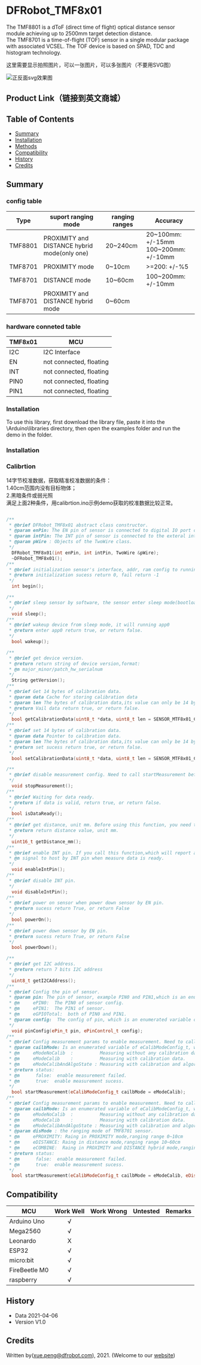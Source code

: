 # DFRobot_TMF8x01

The TMF8801 is a dToF (direct time of flight) optical distance sensor module achieving up to 2500mm target detection distance. <br>
The TMF8701 is a time-of-flight (TOF) sensor in a single modular package with associated VCSEL. The TOF device is based on SPAD, TDC and histogram technology.<br>

这里需要显示拍照图片，可以一张图片，可以多张图片（不要用SVG图）

![正反面svg效果图](https://github.com/Arya11111/DFRobot_MCP23017/blob/master/resources/images/SEN0245svg1.png)


## Product Link（链接到英文商城）
    
   
## Table of Contents

* [Summary](#summary)
* [Installation](#installation)
* [Methods](#methods)
* [Compatibility](#compatibility)
* [History](#history)
* [Credits](#credits)

## Summary
### config table
  Type | suport ranging mode | ranging ranges | Accuracy |
---------------- | ---------------- | ---------------- | ---------------- |
TMF8801     | PROXIMITY and DISTANCE hybrid mode(only one)  |   20~240cm   | 20~100mm: +/-15mm <br> 100~200mm: +/-10mm |
TMF8701     | PROXIMITY mode |   0~10cm   |   >=200: +/-%5   |
TMF8701     | DISTANCE mode  |  10~60cm   |  100~200mm: +/-10mm |
TMF8701     | PROXIMITY and DISTANCE hybrid mode  |  0~60cm  |

### hardware conneted table
  TMF8x01 | MCU |
---------------- | ---------------- |
I2C | I2C Interface |
EN  | not connected, floating |
INT | not connected, floating |
PIN0 | not connected, floating |
PIN1 | not connected, floating |

### Installation

To use this library, first download the library file, paste it into the \Arduino\libraries directory, then open the examples folder and run the demo in the folder.

### Installation

### Calibrtion
14字节校准数据，获取精准校准数据的条件：<br>
1.40cm范围内没有目标物体；<br>
2.黑暗条件或弱光照<br>
满足上面2种条件，用calibrtion.ino示例demo获取的校准数据比较正常。<br>

```C++

/**
 * @brief DFRobot_TMF8x01 abstract class constructor.
 * @param enPin: The EN pin of sensor is connected to digital IO port of the MCU.
 * @param intPin: The INT pin of sensor is connected to the exteral interrupt IO port of the MCU.
 * @param pWire : Objects of the TwoWire class. 
 */
  DFRobot_TMF8x01(int enPin, int intPin, TwoWire &pWire);
  ~DFRobot_TMF8x01();
/**
 * @brief initialization sensor's interface, addr, ram config to running APP0 application.
 * @return initialization sucess return 0, fail return -1
 */
  int begin();

/**
 * @brief sleep sensor by software, the sensor enter sleep mode(bootloader). Need to call wakeup function to wakeup sensor to enter APP0
 */
  void sleep();
/**
 * @brief wakeup device from sleep mode, it will running app0
 * @return enter app0 return true, or return false.
 */
  bool wakeup();

/**
 * @brief get device version.
 * @return return string of device version,format:
 * @n major_minor/patch_hw_serialnum
 */
  String getVersion();
/**
 * @brief Get 14 bytes of calibration data.
 * @param data Cache for storing calibration data
 * @param len The bytes of calibration data,its value can only be 14 bytes
 * @return Vail data return true, or return false.
 */
  bool getCalibrationData(uint8_t *data, uint8_t len = SENSOR_MTF8x01_CALIBRATION_SIZE);
/**
 * @brief set 14 bytes of calibration data.
 * @param data Pointer to calibration data.
 * @param len The bytes of calibration data,its value can only be 14 bytes
 * @return set sucess return true, or return false.
 */
  bool setCalibrationData(uint8_t *data, uint8_t len = SENSOR_MTF8x01_CALIBRATION_SIZE);

/**
 * @brief disable measurement config. Need to call startMeasurement before using this function. 
 */
  void stopMeasurement();
/**
 * @brief Waiting for data ready.
 * @return if data is valid, return true, or return false.
 */
  bool isDataReady();
/**
 * @brief get distance, unit mm. Before using this function, you need to call isDataReady().
 * @return return distance value, unit mm.
 */
  uint16_t getDistance_mm();
/**
 * @brief enable INT pin. If you call this function,which will report a interrupt
 * @n signal to host by INT pin when measure data is ready.
 */
  void enableIntPin();
/**
 * @brief disable INT pin.
 */
  void disableIntPin();
/**
 * @brief power on sensor when power down sensor by EN pin.
 * @return sucess return True, or return False
 */
  bool powerOn();
/**
 * @brief power down sensor by EN pin.
 * @return sucess return True, or return False
 */
  bool powerDown();

/**
 * @brief get I2C address.
 * @return return 7 bits I2C address
 */
  uint8_t getI2CAddress();
/**
 * @brief Config the pin of sensor.
 * @param pin: The pin of sensor, example PIN0 and PIN1,which is an enumerated variable of ePin_t.
 * @n     ePIN0:  The PIN0 of sensor config.
 * @n     ePIN1:  The PIN1 of sensor.
 * @n     eGPIOTotal:  both of PIN0 and PIN1.
 * @param config:  The config of pin, which is an enumerated variable of ePinControl_t.
 */
  void pinConfig(ePin_t pin, ePinControl_t config);
/**
 * @brief Config measurement params to enable measurement. Need to call stopMeasurement to stop ranging action.
 * @param cailbMode: Is an enumerated variable of eCalibModeConfig_t, which is to config measurement cailibration mode.
 * @n     eModeNoCalib  :          Measuring without any calibration data.
 * @n     eModeCalib    :          Measuring with calibration data.
 * @n     eModeCalibAndAlgoState : Measuring with calibration and algorithm state.
 * @return status:
 * @n      false:  enable measurement failed.
 * @n      true:  enable measurement sucess.
 */
  bool startMeasurement(eCalibModeConfig_t cailbMode = eModeCalib);
/**
 * @brief Config measurement params to enable measurement. Need to call stopMeasurement to stop ranging action.
 * @param cailbMode: Is an enumerated variable of eCalibModeConfig_t, which is to config measurement cailibration mode.
 * @n     eModeNoCalib  :          Measuring without any calibration data.
 * @n     eModeCalib    :          Measuring with calibration data.
 * @n     eModeCalibAndAlgoState : Measuring with calibration and algorithm state.
 * @param disMode : the ranging mode of TMF8701 sensor.
 * @n     ePROXIMITY: Raing in PROXIMITY mode,ranging range 0~10cm
 * @n     eDISTANCE: Raing in distance mode,ranging range 10~60cm
 * @n     eCOMBINE:  Raing in PROXIMITY and DISTANCE hybrid mode,ranging range 0~60cm
 * @return status:
 * @n      false:  enable measurement failed.
 * @n      true:  enable measurement sucess.
 */
  bool startMeasurement(eCalibModeConfig_t cailbMode = eModeCalib, eDistaceMode_t disMode = eCOMBINE);
```

## Compatibility

MCU                | Work Well    | Work Wrong   | Untested    | Remarks
------------------ | :----------: | :----------: | :---------: | -----
Arduino Uno        |      √       |              |             | 
Mega2560           |      √       |              |             | 
Leonardo           |      X       |              |             | 
ESP32              |      √       |              |             | 
micro:bit          |      √       |              |             | 
FireBeetle M0      |      √       |              |             |
raspberry          |      √       |              |             |

## History

- Data 2021-04-06
- Version V1.0

## Credits

Written by(xue.peng@dfrobot.com), 2021. (Welcome to our [website](https://www.dfrobot.com/))





